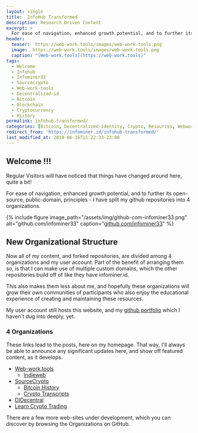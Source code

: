 ```yaml
---
layout: single
title:  InfoHub Transformed
description: Research Driven Content
excerpt: >
  For ease of navigation, enhanced growth potential, and to further its open-source, public-domain, principles - I have split my github repositories into 4 organizations. Likewise, this website is undergoing its own transformation.
header:
  teaser:  https://web-work.tools/images/web-work-tools.png
  image:  https://web-work.tools/images/web-work-tools.png
  caption: "[Web-work.tools](https://web-work.tools)"
tags: 
  - Welcome
  - Infohub
  - Infominer33 
  - Sourcecrypto
  - Web-work-tools
  - Decentralized-id
  - Bitcoin
  - Blockchain
  - Cryptocurrency
  - History
permalink: infohub-transformed/
categories: [Bitcoin, Decentralized-identity, Crypto, Resources, Webwork]
redirect_from: 'https://infominer.id/infohub-transformed/'
last_modified_at: 2019-06-16T11:22:33-23:00
---
```



## Welcome !!!

Regular Visitors will have noticed that things have changed around here, quite a bit!

For ease of navigation, enhanced growth potential, and to further its open-source, public-domain, principles - I have split my github repositories into 4 organizations.

{% include figure image_path="/assets/img/github-com-infominer33.png" alt="github.com/infominer33" caption="[github.com/infominer33](https://github.com/infominer33)" %}


<!--{% include figure image_path="https://infominer.id/assets/img/info-square.png" alt="Info Squared" caption="@Delpadschnick | [CryptoDesign.io](https://CryptoDesign.io)" %} -->


## New Organizational Structure

Now all of my content, and forked repositories, are divided among 4 organizations and my user account. Part of the benefit of arranging them so, is that I can make use of multiple custom domains, which the other repositories build off of like they have infominer.id.

This also makes them less about me, and hopefully these organizations will grow their own communities of participants who also enjoy the educational experience of creating and maintaining these resources.

My user account still hosts this website, and my [github portfolio](https://infominer.id/repo-portfolio/) which I haven't dug into deeply, yet.

### 4 Organizations

These links lead to the posts, here on my homepage. That way, I'll always be able to announce any significant updates here, and show off featured content, as it develops.

* [Web-work.tools](web-work-tools/)
  * [Indieweb](web-work-tools/#web-work-toolsindieweb)
* [SourceCrypto](source-crypto/)
  * [Bitcoin History](source-crypto/#bitcoin-history)
  * [Crypto Transcripts](source-crypto/#transcripts)
* [DIDecentral](identity-decentralized/)
* [Learn Crypto Trading](#learn-crypto-trading)

There are a few more web-sites under development, which you can discover by browsing the Organizations on GitHub.
